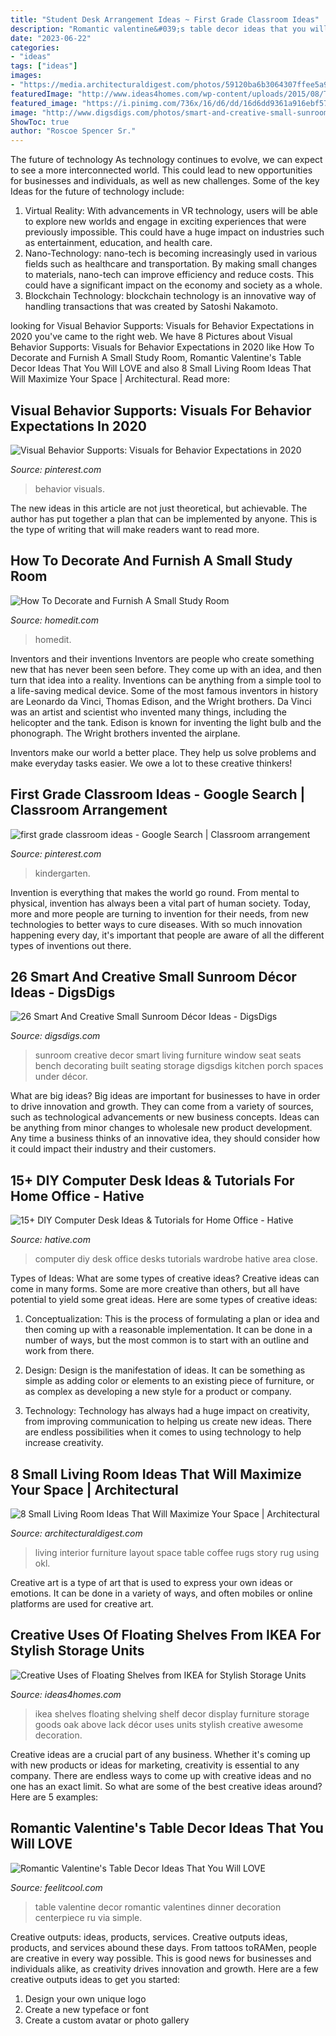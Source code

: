 ```yaml
---
title: "Student Desk Arrangement Ideas ~ First Grade Classroom Ideas"
description: "Romantic valentine&#039;s table decor ideas that you will love"
date: "2023-06-22"
categories:
- "ideas"
tags: ["ideas"]
images:
- "https://media.architecturaldigest.com/photos/59120ba6b3064307ffee5a91/master/w_1600%2Cc_limit/OKL_AmyStone_Interior_022.jpg"
featuredImage: "http://www.ideas4homes.com/wp-content/uploads/2015/08/Tidy-Oak-Floating-Shelves-IKEA-on-White-Painted-Wall-above-Solid-Teak-Cabinet-670x1024.jpg"
featured_image: "https://i.pinimg.com/736x/16/d6/dd/16d6dd9361a916ebf57aba88cb7d1033.jpg"
image: "http://www.digsdigs.com/photos/smart-and-creative-small-sunroom-decor-ideas-17.jpg"
ShowToc: true
author: "Roscoe Spencer Sr."
---
```



The future of technology
As technology continues to evolve, we can expect to see a more interconnected world. This could lead to new opportunities for businesses and individuals, as well as new challenges. Some of the key Ideas for the future of technology include: 
1. Virtual Reality: With advancements in VR technology, users will be able to explore new worlds and engage in exciting experiences that were previously impossible. This could have a huge impact on industries such as entertainment, education, and health care.
2. Nano-Technology: nano-tech is becoming increasingly used in various fields such as healthcare and transportation. By making small changes to materials, nano-tech can improve efficiency and reduce costs. This could have a significant impact on the economy and society as a whole. 
3. Blockchain Technology: blockchain technology is an innovative way of handling transactions that was created by Satoshi Nakamoto.

	

		
looking for Visual Behavior Supports: Visuals for Behavior Expectations in 2020 you've came to the right web. We have 8 Pictures about Visual Behavior Supports: Visuals for Behavior Expectations in 2020 like How To Decorate and Furnish A Small Study Room, Romantic Valentine&#039;s Table Decor Ideas That You Will LOVE and also 8 Small Living Room Ideas That Will Maximize Your Space | Architectural. Read more:
		
    
## Visual Behavior Supports: Visuals For Behavior Expectations In 2020

<img loading=lazy src="https://i.pinimg.com/736x/f6/c6/05/f6c6051eedcea76b98dd3965c68a7319.jpg" onerror="this.onerror=null;this.src='https://tse3.mm.bing.net/th?id=OIP.qDTceIxXe7grqDwk2GJNOwHaQt&amp;pid=15.1';" alt="Visual Behavior Supports: Visuals for Behavior Expectations in 2020">

_Source: pinterest.com_

>behavior visuals. 

	

The new ideas in this article are not just theoretical, but achievable. The author has put together a plan that can be implemented by anyone. This is the type of writing that will make readers want to read more.

    
## How To Decorate And Furnish A Small Study Room

<img loading=lazy src="https://cdn.homedit.com/wp-content/uploads/2010/11/narrow-simple-office-room-design.jpg" onerror="this.onerror=null;this.src='https://tse2.mm.bing.net/th?id=OIP.m9_lr7SA6XCNcJYBfUErogHaJ3&amp;pid=15.1';" alt="How To Decorate and Furnish A Small Study Room">

_Source: homedit.com_

>homedit. 

	

Inventors and their inventions
Inventors are people who create something new that has never been seen before. They come up with an idea, and then turn that idea into a reality. Inventions can be anything from a simple tool to a life-saving medical device.
Some of the most famous inventors in history are Leonardo da Vinci, Thomas Edison, and the Wright brothers. Da Vinci was an artist and scientist who invented many things, including the helicopter and the tank. Edison is known for inventing the light bulb and the phonograph. The Wright brothers invented the airplane.

Inventors make our world a better place. They help us solve problems and make everyday tasks easier. We owe a lot to these creative thinkers!

    
## First Grade Classroom Ideas - Google Search | Classroom Arrangement

<img loading=lazy src="https://i.pinimg.com/736x/16/d6/dd/16d6dd9361a916ebf57aba88cb7d1033.jpg" onerror="this.onerror=null;this.src='https://tse3.mm.bing.net/th?id=OIP.udnBszj95VIoj3i5vVeTiwHaFj&amp;pid=15.1';" alt="first grade classroom ideas - Google Search | Classroom arrangement">

_Source: pinterest.com_

>kindergarten. 

	

Invention is everything that makes the world go round. From mental to physical, invention has always been a vital part of human society. Today, more and more people are turning to invention for their needs, from new technologies to better ways to cure diseases. With so much innovation happening every day, it's important that people are aware of all the different types of inventions out there.

    
## 26 Smart And Creative Small Sunroom Décor Ideas - DigsDigs

<img loading=lazy src="http://www.digsdigs.com/photos/smart-and-creative-small-sunroom-decor-ideas-17.jpg" onerror="this.onerror=null;this.src='https://tse1.mm.bing.net/th?id=OIP.2RrD-fkq2ImylYWslVWZWAHaJ3&amp;pid=15.1';" alt="26 Smart And Creative Small Sunroom Décor Ideas - DigsDigs">

_Source: digsdigs.com_

>sunroom creative decor smart living furniture window seat seats bench decorating built seating storage digsdigs kitchen porch spaces under décor. 

	

What are big ideas?
Big ideas are important for businesses to have in order to drive innovation and growth. They can come from a variety of sources, such as technological advancements or new business concepts. Ideas can be anything from minor changes to wholesale new product development. Any time a business thinks of an innovative idea, they should consider how it could impact their industry and their customers.

    
## 15+ DIY Computer Desk Ideas &amp; Tutorials For Home Office - Hative

<img loading=lazy src="https://hative.com/wp-content/uploads/2015/07/diy-computer-desks/11-diy-computer-desk-ideas-tutorials.jpg" onerror="this.onerror=null;this.src='https://tse2.mm.bing.net/th?id=OIP.BZoxcWShVRjlr7bBGA584QHaJQ&amp;pid=15.1';" alt="15+ DIY Computer Desk Ideas &amp; Tutorials for Home Office - Hative">

_Source: hative.com_

>computer diy desk office desks tutorials wardrobe hative area close. 

	

Types of Ideas: What are some types of creative ideas?
Creative ideas can come in many forms. Some are more creative than others, but all have potential to yield some great ideas. Here are some types of creative ideas:
1. Conceptualization: This is the process of formulating a plan or idea and then coming up with a reasonable implementation. It can be done in a number of ways, but the most common is to start with an outline and work from there.

2. Design: Design is the manifestation of ideas. It can be something as simple as adding color or elements to an existing piece of furniture, or as complex as developing a new style for a product or company.

3. Technology: Technology has always had a huge impact on creativity, from improving communication to helping us create new ideas. There are endless possibilities when it comes to using technology to help increase creativity.


    
## 8 Small Living Room Ideas That Will Maximize Your Space | Architectural

<img loading=lazy src="https://media.architecturaldigest.com/photos/59120ba6b3064307ffee5a91/master/w_1600%2Cc_limit/OKL_AmyStone_Interior_022.jpg" onerror="this.onerror=null;this.src='https://tse1.mm.bing.net/th?id=OIP.fDvHY6flHzBXXil-ZDb9gwHaLH&amp;pid=15.1';" alt="8 Small Living Room Ideas That Will Maximize Your Space | Architectural">

_Source: architecturaldigest.com_

>living interior furniture layout space table coffee rugs story rug using okl. 

	

Creative art is a type of art that is used to express your own ideas or emotions. It can be done in a variety of ways, and often mobiles or online platforms are used for creative art.

    
## Creative Uses Of Floating Shelves From IKEA For Stylish Storage Units

<img loading=lazy src="http://www.ideas4homes.com/wp-content/uploads/2015/08/Tidy-Oak-Floating-Shelves-IKEA-on-White-Painted-Wall-above-Solid-Teak-Cabinet-670x1024.jpg" onerror="this.onerror=null;this.src='https://tse3.mm.bing.net/th?id=OIP.ge2EqeZ-nFNl9wmnDMTAcQHaLU&amp;pid=15.1';" alt="Creative Uses of Floating Shelves from IKEA for Stylish Storage Units">

_Source: ideas4homes.com_

>ikea shelves floating shelving shelf decor display furniture storage goods oak above lack décor uses units stylish creative awesome decoration. 

	

Creative ideas are a crucial part of any business. Whether it's coming up with new products or ideas for marketing, creativity is essential to any company. There are endless ways to come up with creative ideas and no one has an exact limit. So what are some of the best creative ideas around? Here are 5 examples: 

    
## Romantic Valentine&#039;s Table Decor Ideas That You Will LOVE

<img loading=lazy src="http://feelitcool.com/wp-content/uploads/2017/02/romantic-valentines-table-decor-ideas9.jpg" onerror="this.onerror=null;this.src='https://tse3.mm.bing.net/th?id=OIP.hTKR0l3mCrdL9FE2HDbCjwHaJ4&amp;pid=15.1';" alt="Romantic Valentine&#039;s Table Decor Ideas That You Will LOVE">

_Source: feelitcool.com_

>table valentine decor romantic valentines dinner decoration centerpiece ru via simple. 

	

Creative outputs: ideas, products, services.
Creative outputs ideas, products, and services abound these days. From tattoos toRAMen, people are creative in every way possible. This is good news for businesses and individuals alike, as creativity drives innovation and growth. Here are a few creative outputs ideas to get you started:
1. Design your own unique logo
2. Create a new typeface or font
3. Create a custom avatar or photo gallery

